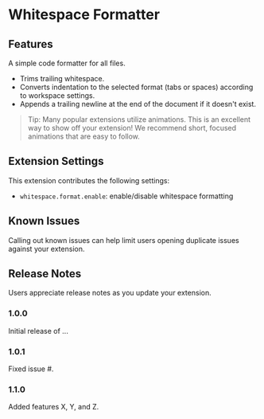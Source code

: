 # Whitespace Formatter

## Features

A simple code formatter for all files.

- Trims trailing whitespace.
- Converts indentation to the selected format (tabs or spaces) according to workspace settings.
- Appends a trailing newline at the end of the document if it doesn't exist.

> Tip: Many popular extensions utilize animations. This is an excellent way to show off your extension! We recommend short, focused animations that are easy to follow.

## Extension Settings

This extension contributes the following settings:

- `whitespace.format.enable`: enable/disable whitespace formatting

## Known Issues

Calling out known issues can help limit users opening duplicate issues against your extension.

## Release Notes

Users appreciate release notes as you update your extension.

### 1.0.0

Initial release of ...

### 1.0.1

Fixed issue #.

### 1.1.0

Added features X, Y, and Z.
